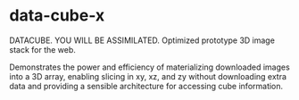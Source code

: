 # data-cube-x
DATACUBE. YOU WILL BE ASSIMILATED. Optimized prototype 3D image stack for the web.

Demonstrates the power and efficiency of materializing downloaded images into a 3D array, 
enabling slicing in xy, xz, and zy without downloading extra data and providing a sensible
architecture for accessing cube information.

